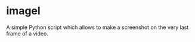 # imagel
A simple Python script which allows to make a screenshot on the very last frame of a video.

